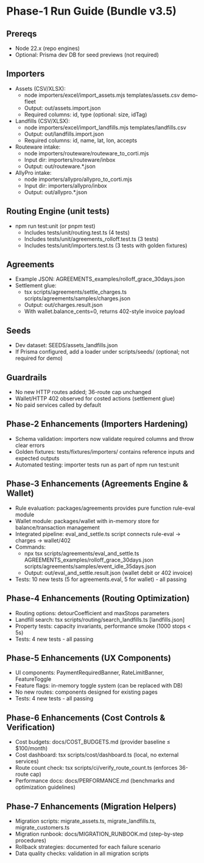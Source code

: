 # Phase-1 Run Guide (Bundle v3.5)

## Prereqs
- Node 22.x (repo engines)
- Optional: Prisma dev DB for seed previews (not required)

## Importers
- Assets (CSV/XLSX):
  - node importers/excel/import_assets.mjs templates/assets.csv demo-fleet
  - Output: out/assets.import.json
  - Required columns: id, type (optional: size, idTag)
- Landfills (CSV/XLSX):
  - node importers/excel/import_landfills.mjs templates/landfills.csv
  - Output: out/landfills.import.json
  - Required columns: id, name, lat, lon, accepts
- Routeware intake:
  - node importers/routeware/routeware_to_corti.mjs
  - Input dir: importers/routeware/inbox
  - Output: out/routeware.*.json
- AllyPro intake:
  - node importers/allypro/allypro_to_corti.mjs
  - Input dir: importers/allypro/inbox
  - Output: out/allypro.*.json

## Routing Engine (unit tests)
- npm run test:unit (or pnpm test)
  - Includes tests/unit/routing.test.ts (4 tests)
  - Includes tests/unit/agreements_rolloff.test.ts (3 tests)
  - Includes tests/unit/importers.test.ts (3 tests with golden fixtures)

## Agreements
- Example JSON: AGREEMENTS_examples/rolloff_grace_30days.json
- Settlement glue:
  - tsx scripts/agreements/settle_charges.ts scripts/agreements/samples/charges.json
  - Output: out/charges.result.json
  - With wallet.balance_cents=0, returns 402-style invoice payload

## Seeds
- Dev dataset: SEEDS/assets_landfills.json
- If Prisma configured, add a loader under scripts/seeds/ (optional; not required for demo)

## Guardrails
- No new HTTP routes added; 36-route cap unchanged
- Wallet/HTTP 402 observed for costed actions (settlement glue)
- No paid services called by default

## Phase-2 Enhancements (Importers Hardening)
- Schema validation: importers now validate required columns and throw clear errors
- Golden fixtures: tests/fixtures/importers/ contains reference inputs and expected outputs
- Automated testing: importer tests run as part of npm run test:unit

## Phase-3 Enhancements (Agreements Engine & Wallet)
- Rule evaluation: packages/agreements provides pure function rule-eval module
- Wallet module: packages/wallet with in-memory store for balance/transaction management
- Integrated pipeline: eval_and_settle.ts script connects rule-eval → charges → wallet/402
- Commands:
  - npx tsx scripts/agreements/eval_and_settle.ts AGREEMENTS_examples/rolloff_grace_30days.json scripts/agreements/samples/event_idle_35days.json
  - Output: out/eval_and_settle.result.json (wallet debit or 402 invoice)
- Tests: 10 new tests (5 for agreements.eval, 5 for wallet) - all passing

## Phase-4 Enhancements (Routing Optimization)
- Routing options: detourCoefficient and maxStops parameters
- Landfill search: tsx scripts/routing/search_landfills.ts <material> [landfills.json]
- Property tests: capacity invariants, performance smoke (1000 stops < 5s)
- Tests: 4 new tests - all passing

## Phase-5 Enhancements (UX Components)
- UI components: PaymentRequiredBanner, RateLimitBanner, FeatureToggle
- Feature flags: in-memory toggle system (can be replaced with DB)
- No new routes: components designed for existing pages
- Tests: 4 new tests - all passing

## Phase-6 Enhancements (Cost Controls & Verification)
- Cost budgets: docs/COST_BUDGETS.md (provider baseline ≤ $100/month)
- Cost dashboard: tsx scripts/cost/dashboard.ts (local, no external services)
- Route count check: tsx scripts/ci/verify_route_count.ts (enforces 36-route cap)
- Performance docs: docs/PERFORMANCE.md (benchmarks and optimization guidelines)

## Phase-7 Enhancements (Migration Helpers)
- Migration scripts: migrate_assets.ts, migrate_landfills.ts, migrate_customers.ts
- Migration runbook: docs/MIGRATION_RUNBOOK.md (step-by-step procedures)
- Rollback strategies: documented for each failure scenario
- Data quality checks: validation in all migration scripts

